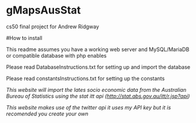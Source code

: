 # gMapsAusStat
cs50 final project for Andrew Ridgway

#How to install

This readme assumes you have a working web server and MySQL/MariaDB or compatible database with php enables

Please read DatabaseInstructions.txt for setting up and import the database

Please read constantsInstructions.txt for setting up the constants

<i>This website will import the lates socio economic data from the Australian Bureau of Statistics using the stat itt api (http://stat.abs.gov.au/itt/r.jsp?api) </i>

<i>This website makes use of the twitter api it uses my API key but it is recomended you create your own<i>




